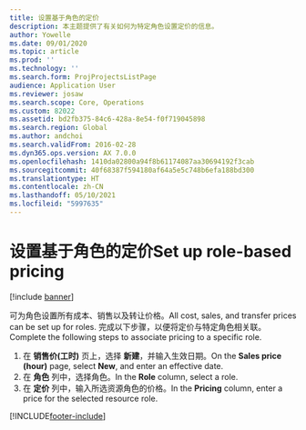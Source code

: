 ```yaml
---
title: 设置基于角色的定价
description: 本主题提供了有关如何为特定角色设置定价的信息。
author: Yowelle
ms.date: 09/01/2020
ms.topic: article
ms.prod: ''
ms.technology: ''
ms.search.form: ProjProjectsListPage
audience: Application User
ms.reviewer: josaw
ms.search.scope: Core, Operations
ms.custom: 82022
ms.assetid: bd2fb375-84c6-428a-8e54-f0f719045898
ms.search.region: Global
ms.author: andchoi
ms.search.validFrom: 2016-02-28
ms.dyn365.ops.version: AX 7.0.0
ms.openlocfilehash: 1410da02800a94f8b61174087aa30694192f3cab
ms.sourcegitcommit: 40f68387f594180af64a5e5c748b6efa188bd300
ms.translationtype: HT
ms.contentlocale: zh-CN
ms.lasthandoff: 05/10/2021
ms.locfileid: "5997635"
---
```

# <a name="set-up-role-based-pricing"></a><span data-ttu-id="66cb1-103">设置基于角色的定价</span><span class="sxs-lookup"><span data-stu-id="66cb1-103">Set up role-based pricing</span></span>

[!include [banner](../includes/banner.md)]

<span data-ttu-id="66cb1-104">可为角色设置所有成本、销售以及转让价格。</span><span class="sxs-lookup"><span data-stu-id="66cb1-104">All cost, sales, and transfer prices can be set up for roles.</span></span> <span data-ttu-id="66cb1-105">完成以下步骤，以便将定价与特定角色相关联。</span><span class="sxs-lookup"><span data-stu-id="66cb1-105">Complete the following steps to associate pricing to a specific role.</span></span>

1. <span data-ttu-id="66cb1-106">在 **销售价(工时)** 页上，选择 **新建**，并输入生效日期。</span><span class="sxs-lookup"><span data-stu-id="66cb1-106">On the **Sales price (hour)** page, select **New**, and enter an effective date.</span></span>
2. <span data-ttu-id="66cb1-107">在 **角色** 列中，选择角色。</span><span class="sxs-lookup"><span data-stu-id="66cb1-107">In the **Role** column, select a role.</span></span>
3. <span data-ttu-id="66cb1-108">在 **定价** 列中，输入所选资源角色的价格。</span><span class="sxs-lookup"><span data-stu-id="66cb1-108">In the **Pricing** column, enter a price for the selected resource role.</span></span>


[!INCLUDE[footer-include](../includes/footer-banner.md)]